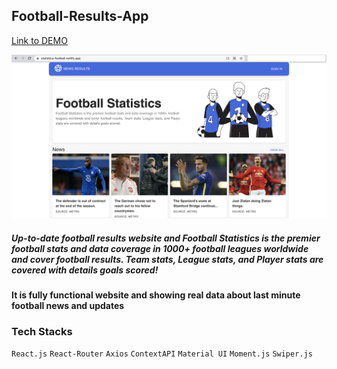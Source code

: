 ## Football-Results-App

[Link to DEMO](https://statistics-football.netlify.app/)

![Screenshot](Football-Statistics.png)

##### Up-to-date football results website and Football Statistics is the premier football stats and data coverage in 1000+ football leagues worldwide and cover football results. Team stats, League stats, and Player stats are covered with details goals scored!
#### It is fully functional website and showing real data about last minute football news and updates

### Tech Stacks
`React.js` `React-Router` `Axios` `ContextAPI` `Material UI` `Moment.js` `Swiper.js`

